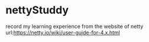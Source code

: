 # nettyStuddy
record  my learning experience from the website of netty
url:https://netty.io/wiki/user-guide-for-4.x.html
